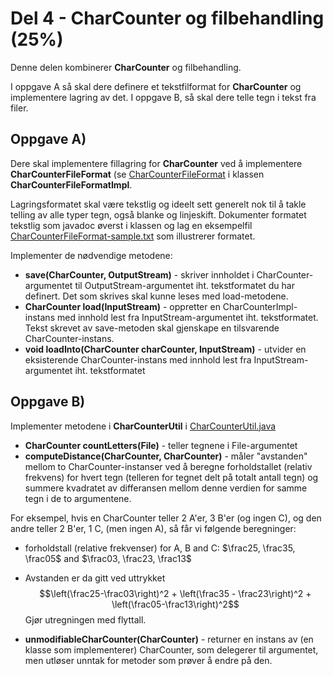 # Del 4 - CharCounter og filbehandling (25%)

Denne delen kombinerer **CharCounter** og filbehandling.

I oppgave A så skal dere definere et tekstfilformat for **CharCounter** og implementere lagring av det.
I oppgave B, så skal dere telle tegn i tekst fra filer.

## Oppgave A)

Dere skal implementere fillagring for **CharCounter** ved å implementere **CharCounterFileFormat**
(se [CharCounterFileFormat](CharCounterFileFormat.java) i klassen **CharCounterFileFormatImpl**.

Lagringsformatet skal være tekstlig og ideelt sett generelt nok til å takle telling av alle typer tegn, også blanke og linjeskift. Dokumenter formatet tekstlig som javadoc øverst i klassen og lag en eksempelfil [CharCounterFileFormat-sample.txt](CharCounterFileFormat-sample.txt) som illustrerer formatet.

Implementer de nødvendige metodene:

- **save(CharCounter, OutputStream)** - skriver innholdet i CharCounter-argumentet til OutputStream-argumentet iht. tekstformatet du har definert. Det som skrives skal kunne leses med load-metodene.
- **CharCounter load(InputStream)** - oppretter en CharCounterImpl-instans med innhold lest fra InputStream-argumentet iht. tekstformatet. Tekst skrevet av save-metoden skal gjenskape en tilsvarende CharCounter-instans.
- **void loadInto(CharCounter charCounter, InputStream)** - utvider en eksisterende CharCounter-instans med innhold lest fra InputStream-argumentet iht. tekstformatet

## Oppgave B)

Implementer metodene i **CharCounterUtil** i [CharCounterUtil.java](CharCounterUtil.java)

- **CharCounter countLetters(File)** - teller tegnene i File-argumentet
- **computeDistance(CharCounter, CharCounter)** - måler "avstanden" mellom to CharCounter-instanser ved å beregne forholdstallet (relativ frekvens) for hvert tegn (telleren for tegnet delt på totalt antall tegn) og summere kvadratet av differansen mellom denne verdien for samme tegn i de to argumentene. 

For eksempel, hvis en CharCounter teller 2 A'er, 3 B'er (og ingen C), og den andre teller 2 B'er, 1 C, (men ingen A), så får vi følgende beregninger:
- forholdstall (relative frekvenser) for A, B and C: $\frac25, \frac35, \frac05$ and $\frac03, \frac23, \frac13$
- Avstanden er da gitt ved uttrykket
  $$\left(\frac25-\frac03\right)^2 + \left(\frac35 - \frac23\right)^2 + \left(\frac05-\frac13\right)^2$$
Gjør utregningen med flyttall.

- **unmodifiableCharCounter(CharCounter)** - returner en instans av (en klasse som implementerer) CharCounter, som delegerer til argumentet, men utløser unntak for metoder som prøver å endre på den.
